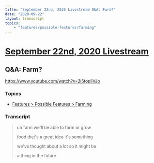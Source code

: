 ```yaml
---
title: "September 22nd, 2020 Livestream Q&A: Farm?"
date: "2020-09-22"
layout: transcript
topics:
    - "features/possible-features/farming"
---
```

# [September 22nd, 2020 Livestream](../2020-09-22.md)
## Q&A: Farm?
https://www.youtube.com/watch?v=2i5toplIVJo

### Topics
* [Features > Possible Features > Farming](../topics/features/possible-features/farming.md)

### Transcript

> uh farm we'll be able to farm or grow
>
> food that's a great idea it's something
>
> we've thought about a lot so it might be
>
> a thing in the future
>
